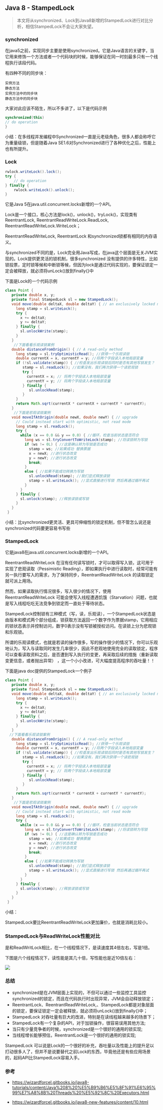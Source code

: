 ## Java 8 - StampedLock

> 本文将从synchronized、Lock到Java8新增的StampedLock进行对比分析，相信StampedLock不会让大家失望。

### synchronized

在java5之前，实现同步主要是使用synchronized。它是Java语言的关键字，当它用来修饰一个方法或者一个代码块的时候，能够保证在同一时刻最多只有一个线程执行该段代码。

有四种不同的同步块：

    实例方法
    静态方法
    实例方法中的同步块
    静态方法中的同步块

大家对此应该不陌生，所以不多讲了，以下是代码示例

```java
synchronized(this)
// do operation
}
```

小结：在多线程并发编程中Synchronized一直是元老级角色，很多人都会称呼它为重量级锁，但是随着Java SE1.6对Synchronized进行了各种优化之后，性能上也有所提升。

### Lock

```java
rwlock.writeLock().lock();
try {
	// do operation
} finally {
	rwlock.writeLock().unlock();
}
```

它是Java 5在java.util.concurrent.locks新增的一个API。

Lock是一个接口，核心方法是lock()，unlock()，tryLock()，实现类有ReentrantLock, ReentrantReadWriteLock.ReadLock, ReentrantReadWriteLock.WriteLock；

ReentrantReadWriteLock, ReentrantLock 和synchronized锁都有相同的内存语义。

与synchronized不同的是，Lock完全用Java写成，在java这个层面是无关JVM实现的。Lock提供更灵活的锁机制，很多synchronized 没有提供的许多特性，比如锁投票，定时锁等候和中断锁等候，但因为lock是通过代码实现的，要保证锁定一定会被释放，就必须将unLock()放到finally{}中

下面是Lock的一个代码示例

```java
class Point {
   private double x, y;
   private final StampedLock sl = new StampedLock();
   void move(double deltaX, double deltaY) { // an exclusively locked method
     long stamp = sl.writeLock();
     try {
       x += deltaX;
       y += deltaY;
     } finally {
       sl.unlockWrite(stamp);
     }
   }
  	//下面看看乐观读锁案例
   double distanceFromOrigin() { // A read-only method
     long stamp = sl.tryOptimisticRead(); //获得一个乐观读锁
     double currentX = x, currentY = y; //将两个字段读入本地局部变量
     if (!sl.validate(stamp)) { //检查发出乐观读锁后同时是否有其他写锁发生？
        stamp = sl.readLock(); //如果没有，我们再次获得一个读悲观锁
        try {
          currentX = x; // 将两个字段读入本地局部变量
          currentY = y; // 将两个字段读入本地局部变量
        } finally {
           sl.unlockRead(stamp);
        }
     }
     return Math.sqrt(currentX * currentX + currentY * currentY);
   }
	//下面是悲观读锁案例
   void moveIfAtOrigin(double newX, double newY) { // upgrade
     // Could instead start with optimistic, not read mode
     long stamp = sl.readLock();
     try {
       while (x == 0.0 && y == 0.0) { //循环，检查当前状态是否符合
         long ws = sl.tryConvertToWriteLock(stamp); //将读锁转为写锁
         if (ws != 0L) { //这是确认转为写锁是否成功
           stamp = ws; //如果成功 替换票据
           x = newX; //进行状态改变
           y = newY; //进行状态改变
           break;
         }
         else { //如果不能成功转换为写锁
           sl.unlockRead(stamp); //我们显式释放读锁
           stamp = sl.writeLock(); //显式直接进行写锁 然后再通过循环再试
         }
       }
     } finally {
       sl.unlock(stamp); //释放读锁或写锁
     }
   }
 }
```

小结：比synchronized更灵活、更具可伸缩性的锁定机制，但不管怎么说还是synchronized代码要更容易书写些

### StampedLock

它是java8在java.util.concurrent.locks新增的一个API。

ReentrantReadWriteLock 在沒有任何读写锁时，才可以取得写入锁，这可用于实现了悲观读取（Pessimistic Reading），即如果执行中进行读取时，经常可能有另一执行要写入的需求，为了保持同步，ReentrantReadWriteLock 的读取锁定就可派上用场。

然而，如果读取执行情况很多，写入很少的情况下，使用 ReentrantReadWriteLock 可能会使写入线程遭遇饥饿（Starvation）问题，也就是写入线程吃吃无法竞争到锁定而一直处于等待状态。

StampedLock控制锁有三种模式（写，读，乐观读），一个StampedLock状态是由版本和模式两个部分组成，锁获取方法返回一个数字作为票据stamp，它用相应的锁状态表示并控制访问，数字0表示没有写锁被授权访问。在读锁上分为悲观锁和乐观锁。

所谓的乐观读模式，也就是若读的操作很多，写的操作很少的情况下，你可以乐观地认为，写入与读取同时发生几率很少，因此不悲观地使用完全的读取锁定，程序可以查看读取资料之后，是否遭到写入执行的变更，再采取后续的措施（重新读取变更信息，或者抛出异常） ，这一个小小改进，可大幅度提高程序的吞吐量！！

下面是java doc提供的StampedLock一个例子

```java
class Point {
   private double x, y;
   private final StampedLock sl = new StampedLock();
   void move(double deltaX, double deltaY) { // an exclusively locked method
     long stamp = sl.writeLock();
     try {
       x += deltaX;
       y += deltaY;
     } finally {
       sl.unlockWrite(stamp);
     }
   }
  //下面看看乐观读锁案例
   double distanceFromOrigin() { // A read-only method
     long stamp = sl.tryOptimisticRead(); //获得一个乐观读锁
     double currentX = x, currentY = y; //将两个字段读入本地局部变量
     if (!sl.validate(stamp)) { //检查发出乐观读锁后同时是否有其他写锁发生？
        stamp = sl.readLock(); //如果没有，我们再次获得一个读悲观锁
        try {
          currentX = x; // 将两个字段读入本地局部变量
          currentY = y; // 将两个字段读入本地局部变量
        } finally {
           sl.unlockRead(stamp);
        }
     }
     return Math.sqrt(currentX * currentX + currentY * currentY);
   }
	//下面是悲观读锁案例
   void moveIfAtOrigin(double newX, double newY) { // upgrade
     // Could instead start with optimistic, not read mode
     long stamp = sl.readLock();
     try {
       while (x == 0.0 && y == 0.0) { //循环，检查当前状态是否符合
         long ws = sl.tryConvertToWriteLock(stamp); //将读锁转为写锁
         if (ws != 0L) { //这是确认转为写锁是否成功
           stamp = ws; //如果成功 替换票据
           x = newX; //进行状态改变
           y = newY; //进行状态改变
           break;
         }
         else { //如果不能成功转换为写锁
           sl.unlockRead(stamp); //我们显式释放读锁
           stamp = sl.writeLock(); //显式直接进行写锁 然后再通过循环再试
         }
       }
     } finally {
       sl.unlock(stamp); //释放读锁或写锁
     }
   }
 }
```

小结：

StampedLock要比ReentrantReadWriteLock更加廉价，也就是消耗比较小。

### StampedLock与ReadWriteLock性能对比

是和ReadWritLock相比，在一个线程情况下，是读速度其4倍左右，写是1倍。

下图是六个线程情况下，读性能是其几十倍，写性能也是近10倍左右：

![](/_images/java/java-stampedlock-1.png)

### 总结

+ synchronized是在JVM层面上实现的，不但可以通过一些监控工具监控synchronized的锁定，而且在代码执行时出现异常，JVM会自动释放锁定；
+ ReentrantLock、ReentrantReadWriteLock,、StampedLock都是对象层面的锁定，要保证锁定一定会被释放，就必须将unLock()放到finally{}中；
+ StampedLock 对吞吐量有巨大的改进，特别是在读线程越来越多的场景下；
+ StampedLock有一个复杂的API，对于加锁操作，很容易误用其他方法;
+ 当只有少量竞争者的时候，synchronized是一个很好的通用的锁实现;
+ 当线程增长能够预估，ReentrantLock是一个很好的通用的锁实现;

StampedLock 可以说是Lock的一个很好的补充，吞吐量以及性能上的提升足以打动很多人了，但并不是说要替代之前Lock的东西，毕竟他还是有些应用场景的，起码API比StampedLock容易入手。

### 参考
+ https://wizardforcel.gitbooks.io/java8-tutorials/content/Java%208%20%E5%B9%B6%E5%8F%91%E6%95%99%E7%A8%8B%20Threads%20%E5%92%8C%20Executors.html

+ https://wizardforcel.gitbooks.io/java8-new-features/content/10.html
